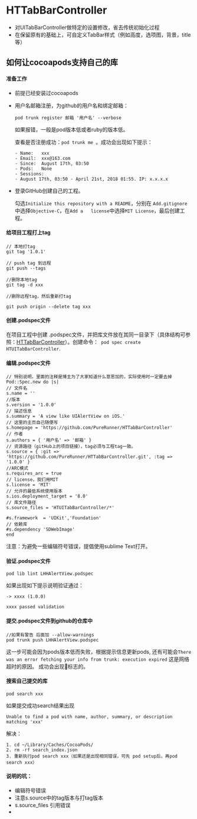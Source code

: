 # HTTabBarController
* 对UITabBarController做特定的设置修改，省去传统初始化过程
* 在保留原有的基础上，可自定义TabBar样式（例如高度，选项图，背景，title等）

## 如何让cocoapods支持自己的库
#### 准备工作
* 前提已经安装过cocoapods
* 用户名邮箱注册，为github的用户名和绑定邮箱：

	```
	pod trunk register 邮箱 '用户名' --verbose 
	```
	如果报错，一般是pod版本低或者ruby的版本低。
	
	查看是否注册成功：``` pod trunk me  ```。成功会出现如下提示：
	
	```
	- Name:   xxx
	- Email:  xxx@163.com
	- Since:  August 17th, 03:50
	- Pods:   None
	- Sessions:
	- August 17th, 03:50 - April 21st, 2018 01:55. IP: x.x.x.x
	```
* 登录GitHub创建自己的工程。

	勾选```Initialize this repository with a README```，分别在	```Add.gitignore```中选择```Objective-C```，在```Add a 	license```中选择```MIT License```，最后创建工程。
#### 给项目工程打上tag

```
// 本地打tag
git tag '1.0.1'

// push tag 到远程
git push --tags

//删除本地tag
git tag -d xxx    

//删除远程tag，然后重新打tag

git push origin --delete tag xxx  
```

	
#### 创建.podspec文件

在项目工程中创建 .podspec文件，并把库文件放在其同一目录下（具体结构可参照：[HTTabBarController](https://github.com/PureRunner/HTTabBarController.git)）。创建命令：``` pod spec create HTUITabBarController```.


#### 编辑.podspec文件

```
// 特别说明，里面的注释是博主为了大家知道什么意思加的，实际使用时一定要去掉
Pod::Spec.new do |s|
// 文件名
s.name = ''
//版本
s.version = '1.0.0'
// 描述信息
s.summary = 'A view like UIAlertView on iOS.'
// 这里的主页自己随便写
s.homepage = 'https://github.com/PureRunner/HTTabBarController' 
// 作者
s.authors = { '用户名' => '邮箱' }
// 资源路径（gitHub上的项目链接），tag必须与工程tag一致。
s.source = { :git => 'https://github.com/PureRunner/HTTabBarController.git', :tag => '1.0.0' }
//ARC模式
s.requires_arc = true
// license，我们用MIT
s.license = 'MIT'
// 允许的最低系统使用版本
s.ios.deployment_target = '8.0'
// 库文件路径
s.source_files = 'HTUITabBarController/*'

#s.framework  = 'UIKit','Foundation'
// 依赖库
#s.dependency 'SDWebImage'
end

```

注意：为避免一些编辑符号错误，提倡使用sublime Text打开。

#### 验证.podspec文件
```
pod lib lint LHHAlertView.podspec
```
如果出现如下提示说明验证通过：

```
-> xxxx (1.0.0)

xxxx passed validation
```

#### 提交.podspec文件到github的仓库中

```
//如果有警告 后面加 --allow-warnings
pod trunk push LHHAlertView.podspec 
```
这一步可能会因为pods版本低而失败，根据提示信息更新pods, 还有可能会```There was an error fetching your info from trunk: execution expired``` 这是网络超时的原因。
成功会出现🎉标志的。


#### 搜索自己提交的库

```
pod search xxx

```
如果提交成功search结果出现
```
Unable to find a pod with name, author, summary, or description matching 'xxx'
```
解决：

```
1. cd ~/Library/Caches/CocoaPods/
2. rm -rf search_index.json
3. 重新执行pod search xxx（如果还是出现相同错误，可先 pod setup后，再pod search xxx）

```

#### 说明的坑：
* 编辑符号错误
* 注意s.source中的tag版本与打tag版本
* s.source_files 引用错误
* 





















